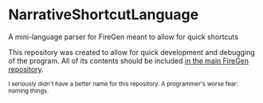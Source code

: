 # NarrativeShortcutLanguage
A mini-language parser for FireGen meant to allow for quick shortcuts

This repository was created to allow for quick development and debugging of the program. All of its contents should be included [in the main FireGen repository](https://github.com/nfranks8036/FireGen).

<sup>I seriously didn't have a better name for this repository. A programmer's worse fear: naming things.</sup>